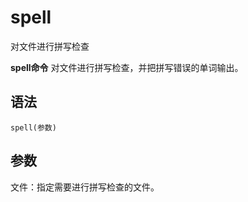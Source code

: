 # spell

对文件进行拼写检查


**spell命令** 对文件进行拼写检查，并把拼写错误的单词输出。

##  语法

```
spell(参数)
```

##  参数

文件：指定需要进行拼写检查的文件。


